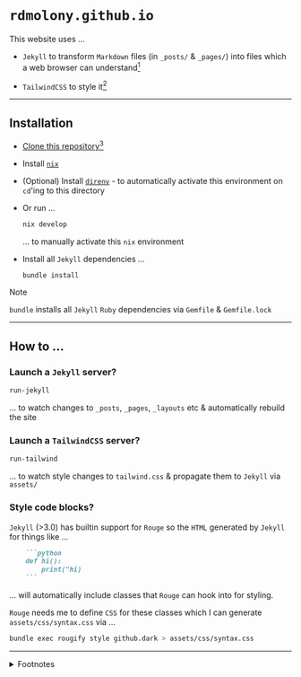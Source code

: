 # `rdmolony.github.io`

This website uses ...

- `Jekyll` to transform `Markdown` files (in `_posts/` & `_pages/`) into files which a web browser can understand[^JEKYLL]

- `TailwindCSS` to style it[^TAILWINDCSS]

---

## Installation

- [Clone this repository](https://docs.github.com/en/repositories/creating-and-managing-repositories/cloning-a-repository)[^GITHUB]

- Install [`nix`](https://github.com/DeterminateSystems/nix-installer)

- (Optional) Install [`direnv`](https://direnv.net/) - to automatically activate this environment on `cd`'ing to this directory

- Or run ...

    ```sh
    nix develop
    ```
    ... to manually activate this `nix` environment

- Install all `Jekyll` dependencies ...

    ```sh
    bundle install
    ```

> [!NOTE]
>  `bundle` installs all `Jekyll` `Ruby` dependencies via `Gemfile` & `Gemfile.lock` 

---

## How to ...

### Launch a `Jekyll` server?

```sh
run-jekyll
```

... to watch changes to `_posts`, `_pages`, `_layouts` etc & automatically rebuild the site

### Launch a `TailwindCSS` server?

```sh
run-tailwind
```

... to watch style changes to `tailwind.css` & propagate them to `Jekyll` via `assets/`


### Style code blocks?

`Jekyll` (>3.0) has builtin support for `Rouge` so the `HTML` generated by `Jekyll` for things like ...

```markdown
    ```python
    def hi():
        print("hi)
    ```
```

... will automatically include classes that `Rouge` can hook into for styling.

`Rouge` needs me to define `CSS` for these classes which I can generate `assets/css/syntax.css` via ...

```sh
bundle exec rougify style github.dark > assets/css/syntax.css
```

---

<details>
<summary>Footnotes</summary>

[^JEKYLL]:

    Each `Markdown` file in `_pages/` and `_posts/` contains both:
    
    - `Markdown` language specifying content. It allows me use special symbols (like `# Header`) instead of `HTML` (`<h1>Header</h1>`). This makes the content way more human readable in textual form.
    - `Liquid` language specifying everything else. It allows me to specify page metadata (like dates), or perform special operations like linking one page to multiple other pages.

    `Jekyll` understands both, and uses this understanding to transform transform these `Markdown` files into `HTML/CSS/Javascript`. Web browsers understand `HTML/CSS/Javascript`, humans, however, don't tend to find them particularly legible!

[^GITHUB]:

    I use [`git clone`](https://git-scm.com/) ...

    ```sh
    git clone git@github.com:rdmolony/rdmolony.github.io.git
    ```

    ... since I prefer to [authenticate with `GitHub` via `SSH`](https://docs.github.com/en/authentication/connecting-to-github-with-ssh)

[^TAILWINDCSS]:

    `TailwindCSS` is being used in an atypical manner here. Typically, one would use it alongside a frontend framework to let one specify style in components directly in component `class` attributes, and the file watcher then propagates these attributes from `JS/JSX/TS/TSX` files (etc) to a `CSS` file. 
    
    I'm using it here as one would normally use plain old `CSS`, by overriding top-level classes in a `CSS` file, since I find it to be a bit more concise as a language.

